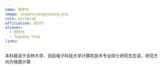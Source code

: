 ```yaml
---
name: 杨宇光
image: images/yangyuguang.png
role: postgrad
affiliation: UESTC
aliases:
  - 杨宇光
  - Yuguang Yang
links:
---
```


本科就读于吉林大学，目前电子科技大学计算机技术专业硕士研究生在读，研究方向为情感计算
